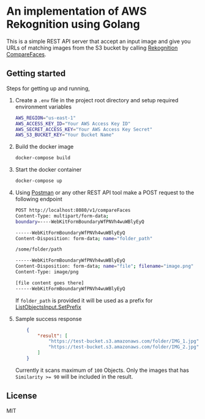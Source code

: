 # An implementation of AWS Rekognition using Golang

This is a simple REST API server that accept an input image and give you URLs of matching images from the S3 bucket by calling [Rekognition CompareFaces](https://docs.aws.amazon.com/sdk-for-go/api/service/rekognition/#Rekognition.CompareFaces).

## Getting started

Steps for getting up and running,

1. Create a `.env` file in the project root directory and setup required environment variables

    ```sh
    AWS_REGION="us-east-1"
    AWS_ACCESS_KEY_ID="Your AWS Access Key ID"
    AWS_SECRET_ACCESS_KEY="Your AWS Access Key Secret"
    AWS_S3_BUCKET_KEY="Your Bucket Name"
    ```

2. Build the docker image

    ```sh
    docker-compose build
    ```

3. Start the docker container

    ```sh
    docker-compose up
    ```
    
4. Using [Postman](https://www.getpostman.com/) or any other REST API tool make a POST request to the following endpoint

    ```sh
    POST http://localhost:8080/v1/compareFaces
    Content-Type: multipart/form-data;
    boundary=----WebKitFormBoundaryWfPNVh4wuWBlyEyQ
    
    ------WebKitFormBoundaryWfPNVh4wuWBlyEyQ
    Content-Disposition: form-data; name="folder_path"
    
    /some/folder/path
    
    ------WebKitFormBoundaryWfPNVh4wuWBlyEyQ
    Content-Disposition: form-data; name="file"; filename="image.png"
    Content-Type: image/png
    
    [file content goes there]
    ------WebKitFormBoundaryWfPNVh4wuWBlyEyQ
    ```

    If `folder_path` is provided it will be used as a prefix for [ListObjectsInput.SetPrefix](https://docs.aws.amazon.com/sdk-for-go/api/service/s3/#ListObjectsInput.SetPrefix)
    
5. Sample success response 
    ```json
        {
            "result": [
                "https://test-bucket.s3.amazonaws.com/folder/IMG_1.jpg",
                "https://test-bucket.s3.amazonaws.com/folder/IMG_2.jpg"
            ]
        }
    ```
    
    Currently it scans maximum of `100` Objects.
    Only the images that has `Similarity >= 90` will be included in the result.

License
----

MIT
